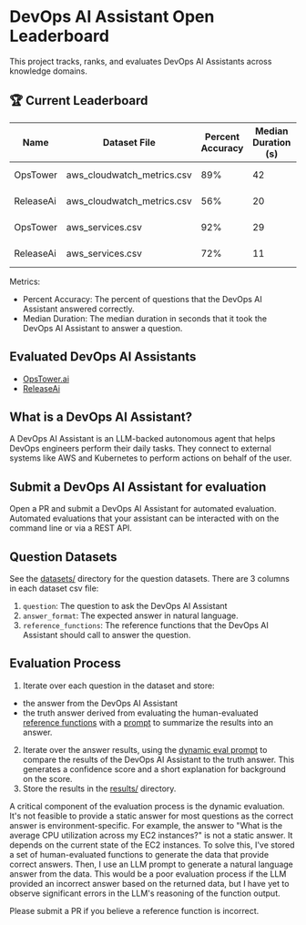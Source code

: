 # DevOps AI Assistant Open Leaderboard

This project tracks, ranks, and evaluates DevOps AI Assistants across knowledge domains.

## 🏆 Current Leaderboard

| Name      | Dataset File               | Percent Accuracy | Median Duration (s) | Created At |
|-----------|----------------------------|------------------|---------------------|------------|
| OpsTower  | aws_cloudwatch_metrics.csv | 89%              | 42                  | 2023-09-17 |
| ReleaseAi | aws_cloudwatch_metrics.csv | 56%              | 20                  | 2023-09-18 |
| OpsTower  | aws_services.csv           | 92%              | 29                  | 2023-09-17 |
| ReleaseAi | aws_services.csv           | 72%              | 11                  | 2023-09-17 |

Metrics:

* Percent Accuracy: The percent of questions that the DevOps AI Assistant answered correctly.
* Median Duration: The median duration in seconds that it took the DevOps AI Assistant to answer a question.

## Evaluated DevOps AI Assistants

* [OpsTower.ai](https://github.com/opstower-ai/llm-opstower)
* [ReleaseAi](https://release.ai)

## What is a DevOps AI Assistant?

A DevOps AI Assistant is an LLM-backed autonomous agent that helps DevOps engineers perform their daily tasks. They connect to external systems like AWS and Kubernetes to perform actions on behalf of the user.

## Submit a DevOps AI Assistant for evaluation

Open a PR and submit a DevOps AI Assistant for automated evaluation. Automated evaluations that your assistant can be interacted with on the command line or via a REST API.

## Question Datasets

See the [datasets/](datasets/) directory for the question datasets. There are 3 columns in each dataset csv file:

1. `question`: The question to ask the DevOps AI Assistant
2. `answer_format`: The expected answer in natural language.
3. `reference_functions`: The reference functions that the DevOps AI Assistant should call to answer the question.

## Evaluation Process

1. Iterate over each question in the dataset and store:
  * the answer from the DevOps AI Assistant
  * the truth answer derived from evaluating the human-evaluated [reference functions](functions/) with a [prompt](prompts/answer_from_saved_methods.rb) to summarize the results into an answer.
2. Iterate over the answer results, using the [dynamic eval prompt](prompts/dynamic_eval.rb) to compare the results of the DevOps AI Assistant to the truth answer. This generates a confidence score and a short explanation for background on the score.
3. Store the results in the [results/](results/) directory.

A critical component of the evaluation process is the dynamic evaluation. It's not feasible to provide a static answer for most questions as the correct answer is environment-specific. For example, the answer to "What is the average CPU utilization across my EC2 instances?" is not a static answer. It depends on the current state of the EC2 instances. To solve this, I've stored a set of human-evaluated functions to generate the data that provide correct answers. Then, I use an LLM prompt to generate a natural language answer from the data. This would be a poor evaluation process if the LLM provided an incorrect answer based on the returned data, but I have yet to observe significant errors in the LLM's reasoning of the function output.

Please submit a PR if you believe a reference function is incorrect.




